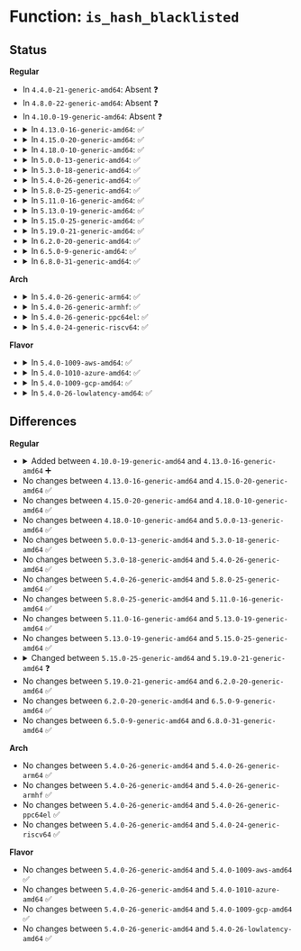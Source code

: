 # Function: <code>is_hash_blacklisted</code>

## Status
<b>Regular</b>
<ul>
<li>
In <code>4.4.0-21-generic-amd64</code>: Absent ❓
</li>
<li>
In <code>4.8.0-22-generic-amd64</code>: Absent ❓
</li>
<li>
In <code>4.10.0-19-generic-amd64</code>: Absent ❓
</li>
<li>
<details>
<summary>In <code>4.13.0-16-generic-amd64</code>: ✅</summary>

```c
int is_hash_blacklisted(const u8 * hash, size_t hash_len, const char * type)
```

```json
{
  "name": "is_hash_blacklisted",
  "collision_type": "Unique Global",
  "inline_type": "No",
  "funcs": [
    {
      "addr": 18446744071580636896,
      "name": "is_hash_blacklisted",
      "external": true,
      "loc": "certs/blacklist.c:113",
      "file": "certs/blacklist.c",
      "inline": "seen, unknown",
      "caller_inline": [],
      "caller_func": [
        "crypto/asymmetric_keys/x509_public_key.c:x509_get_sig_params"
      ]
    }
  ],
  "symbols": [
    {
      "addr": 18446744071580636896,
      "name": "is_hash_blacklisted",
      "section": ".text",
      "bind": "STB_GLOBAL",
      "size": 191
    }
  ]
}
```
</details>
</li>
<li>
<details>
<summary>In <code>4.15.0-20-generic-amd64</code>: ✅</summary>

```c
int is_hash_blacklisted(const u8 * hash, size_t hash_len, const char * type)
```

```json
{
  "name": "is_hash_blacklisted",
  "collision_type": "Unique Global",
  "inline_type": "No",
  "funcs": [
    {
      "addr": 18446744071580719056,
      "name": "is_hash_blacklisted",
      "external": true,
      "loc": "certs/blacklist.c:113",
      "file": "certs/blacklist.c",
      "inline": "seen, unknown",
      "caller_inline": [],
      "caller_func": [
        "crypto/asymmetric_keys/x509_public_key.c:x509_get_sig_params"
      ]
    }
  ],
  "symbols": [
    {
      "addr": 18446744071580719056,
      "name": "is_hash_blacklisted",
      "section": ".text",
      "bind": "STB_GLOBAL",
      "size": 191
    }
  ]
}
```
</details>
</li>
<li>
<details>
<summary>In <code>4.18.0-10-generic-amd64</code>: ✅</summary>

```c
int is_hash_blacklisted(const u8 * hash, size_t hash_len, const char * type)
```

```json
{
  "name": "is_hash_blacklisted",
  "collision_type": "Unique Global",
  "inline_type": "No",
  "funcs": [
    {
      "addr": 18446744071580854560,
      "name": "is_hash_blacklisted",
      "external": true,
      "loc": "certs/blacklist.c:113",
      "file": "certs/blacklist.c",
      "inline": "seen, unknown",
      "caller_inline": [],
      "caller_func": [
        "crypto/asymmetric_keys/x509_public_key.c:x509_get_sig_params"
      ]
    }
  ],
  "symbols": [
    {
      "addr": 18446744071580854560,
      "name": "is_hash_blacklisted",
      "section": ".text",
      "bind": "STB_GLOBAL",
      "size": 191
    }
  ]
}
```
</details>
</li>
<li>
<details>
<summary>In <code>5.0.0-13-generic-amd64</code>: ✅</summary>

```c
int is_hash_blacklisted(const u8 * hash, size_t hash_len, const char * type)
```

```json
{
  "name": "is_hash_blacklisted",
  "collision_type": "Unique Global",
  "inline_type": "No",
  "funcs": [
    {
      "addr": 18446744071580923024,
      "name": "is_hash_blacklisted",
      "external": true,
      "loc": "certs/blacklist.c:113",
      "file": "certs/blacklist.c",
      "inline": "seen, unknown",
      "caller_inline": [],
      "caller_func": [
        "crypto/asymmetric_keys/x509_public_key.c:x509_get_sig_params"
      ]
    }
  ],
  "symbols": [
    {
      "addr": 18446744071580923024,
      "name": "is_hash_blacklisted",
      "section": ".text",
      "bind": "STB_GLOBAL",
      "size": 191
    }
  ]
}
```
</details>
</li>
<li>
<details>
<summary>In <code>5.3.0-18-generic-amd64</code>: ✅</summary>

```c
int is_hash_blacklisted(const u8 * hash, size_t hash_len, const char * type)
```

```json
{
  "name": "is_hash_blacklisted",
  "collision_type": "Unique Global",
  "inline_type": "No",
  "funcs": [
    {
      "addr": 18446744071581019008,
      "name": "is_hash_blacklisted",
      "external": true,
      "loc": "certs/blacklist.c:109",
      "file": "certs/blacklist.c",
      "inline": "seen, unknown",
      "caller_inline": [],
      "caller_func": [
        "crypto/asymmetric_keys/x509_public_key.c:x509_get_sig_params"
      ]
    }
  ],
  "symbols": [
    {
      "addr": 18446744071581019008,
      "name": "is_hash_blacklisted",
      "section": ".text",
      "bind": "STB_GLOBAL",
      "size": 199
    }
  ]
}
```
</details>
</li>
<li>
<details>
<summary>In <code>5.4.0-26-generic-amd64</code>: ✅</summary>

```c
int is_hash_blacklisted(const u8 * hash, size_t hash_len, const char * type)
```

```json
{
  "name": "is_hash_blacklisted",
  "collision_type": "Unique Global",
  "inline_type": "No",
  "funcs": [
    {
      "addr": 18446744071581074336,
      "name": "is_hash_blacklisted",
      "external": true,
      "loc": "certs/blacklist.c:109",
      "file": "certs/blacklist.c",
      "inline": "seen, unknown",
      "caller_inline": [],
      "caller_func": [
        "certs/blacklist.c:is_binary_blacklisted",
        "crypto/asymmetric_keys/x509_public_key.c:x509_get_sig_params"
      ]
    }
  ],
  "symbols": [
    {
      "addr": 18446744071581074336,
      "name": "is_hash_blacklisted",
      "section": ".text",
      "bind": "STB_GLOBAL",
      "size": 199
    }
  ]
}
```
</details>
</li>
<li>
<details>
<summary>In <code>5.8.0-25-generic-amd64</code>: ✅</summary>

```c
int is_hash_blacklisted(const u8 * hash, size_t hash_len, const char * type)
```

```json
{
  "name": "is_hash_blacklisted",
  "collision_type": "Unique Global",
  "inline_type": "No",
  "funcs": [
    {
      "addr": 18446744071581259712,
      "name": "is_hash_blacklisted",
      "external": true,
      "loc": "certs/blacklist.c:109",
      "file": "certs/blacklist.c",
      "inline": "seen, unknown",
      "caller_inline": [],
      "caller_func": [
        "certs/blacklist.c:is_binary_blacklisted",
        "crypto/asymmetric_keys/x509_public_key.c:x509_get_sig_params"
      ]
    }
  ],
  "symbols": [
    {
      "addr": 18446744071581259712,
      "name": "is_hash_blacklisted",
      "section": ".text",
      "bind": "STB_GLOBAL",
      "size": 193
    }
  ]
}
```
</details>
</li>
<li>
<details>
<summary>In <code>5.11.0-16-generic-amd64</code>: ✅</summary>

```c
int is_hash_blacklisted(const u8 * hash, size_t hash_len, const char * type)
```

```json
{
  "name": "is_hash_blacklisted",
  "collision_type": "Unique Global",
  "inline_type": "No",
  "funcs": [
    {
      "addr": 18446744071581301760,
      "name": "is_hash_blacklisted",
      "external": true,
      "loc": "certs/blacklist.c:109",
      "file": "certs/blacklist.c",
      "inline": "seen, unknown",
      "caller_inline": [],
      "caller_func": [
        "certs/blacklist.c:is_binary_blacklisted",
        "crypto/asymmetric_keys/x509_public_key.c:x509_get_sig_params"
      ]
    }
  ],
  "symbols": [
    {
      "addr": 18446744071581301760,
      "name": "is_hash_blacklisted",
      "section": ".text",
      "bind": "STB_GLOBAL",
      "size": 193
    }
  ]
}
```
</details>
</li>
<li>
<details>
<summary>In <code>5.13.0-19-generic-amd64</code>: ✅</summary>

```c
int is_hash_blacklisted(const u8 * hash, size_t hash_len, const char * type)
```

```json
{
  "name": "is_hash_blacklisted",
  "collision_type": "Unique Global",
  "inline_type": "No",
  "funcs": [
    {
      "addr": 18446744071581319456,
      "name": "is_hash_blacklisted",
      "external": true,
      "loc": "certs/blacklist.c:116",
      "file": "certs/blacklist.c",
      "inline": "seen, unknown",
      "caller_inline": [],
      "caller_func": [
        "certs/blacklist.c:is_binary_blacklisted",
        "crypto/asymmetric_keys/x509_public_key.c:x509_get_sig_params"
      ]
    }
  ],
  "symbols": [
    {
      "addr": 18446744071581319456,
      "name": "is_hash_blacklisted",
      "section": ".text",
      "bind": "STB_GLOBAL",
      "size": 192
    }
  ]
}
```
</details>
</li>
<li>
<details>
<summary>In <code>5.15.0-25-generic-amd64</code>: ✅</summary>

```c
int is_hash_blacklisted(const u8 * hash, size_t hash_len, const char * type)
```

```json
{
  "name": "is_hash_blacklisted",
  "collision_type": "Unique Global",
  "inline_type": "No",
  "funcs": [
    {
      "addr": 18446744071581564880,
      "name": "is_hash_blacklisted",
      "external": true,
      "loc": "certs/blacklist.c:116",
      "file": "certs/blacklist.c",
      "inline": "seen, unknown",
      "caller_inline": [],
      "caller_func": [
        "certs/blacklist.c:is_binary_blacklisted",
        "crypto/asymmetric_keys/x509_public_key.c:x509_get_sig_params"
      ]
    }
  ],
  "symbols": [
    {
      "addr": 18446744071581564880,
      "name": "is_hash_blacklisted",
      "section": ".text",
      "bind": "STB_GLOBAL",
      "size": 192
    }
  ]
}
```
</details>
</li>
<li>
<details>
<summary>In <code>5.19.0-21-generic-amd64</code>: ✅</summary>

```c
int is_hash_blacklisted(const u8 * hash, size_t hash_len, enum blacklist_hash_type hash_type)
```

```json
{
  "name": "is_hash_blacklisted",
  "collision_type": "Unique Global",
  "inline_type": "No",
  "funcs": [
    {
      "addr": 18446744071581918656,
      "name": "is_hash_blacklisted",
      "external": true,
      "loc": "certs/blacklist.c:221",
      "file": "certs/blacklist.c",
      "inline": "seen, unknown",
      "caller_inline": [],
      "caller_func": [
        "certs/blacklist.c:is_binary_blacklisted",
        "crypto/asymmetric_keys/x509_public_key.c:x509_get_sig_params"
      ]
    }
  ],
  "symbols": [
    {
      "addr": 18446744071581918656,
      "name": "is_hash_blacklisted",
      "section": ".text",
      "bind": "STB_GLOBAL",
      "size": 118
    }
  ]
}
```
</details>
</li>
<li>
<details>
<summary>In <code>6.2.0-20-generic-amd64</code>: ✅</summary>

```c
int is_hash_blacklisted(const u8 * hash, size_t hash_len, enum blacklist_hash_type hash_type)
```

```json
{
  "name": "is_hash_blacklisted",
  "collision_type": "Unique Global",
  "inline_type": "No",
  "funcs": [
    {
      "addr": 18446744071582354032,
      "name": "is_hash_blacklisted",
      "external": true,
      "loc": "certs/blacklist.c:221",
      "file": "certs/blacklist.c",
      "inline": "seen, unknown",
      "caller_inline": [],
      "caller_func": [
        "certs/blacklist.c:is_binary_blacklisted",
        "crypto/asymmetric_keys/x509_public_key.c:x509_get_sig_params"
      ]
    }
  ],
  "symbols": [
    {
      "addr": 18446744071582354032,
      "name": "is_hash_blacklisted",
      "section": ".text",
      "bind": "STB_GLOBAL",
      "size": 118
    }
  ]
}
```
</details>
</li>
<li>
<details>
<summary>In <code>6.5.0-9-generic-amd64</code>: ✅</summary>

```c
int is_hash_blacklisted(const u8 * hash, size_t hash_len, enum blacklist_hash_type hash_type)
```

```json
{
  "name": "is_hash_blacklisted",
  "collision_type": "Unique Global",
  "inline_type": "No",
  "funcs": [
    {
      "addr": 18446744071582557152,
      "name": "is_hash_blacklisted",
      "external": true,
      "loc": "certs/blacklist.c:224",
      "file": "certs/blacklist.c",
      "inline": "seen, unknown",
      "caller_inline": [],
      "caller_func": [
        "certs/blacklist.c:is_binary_blacklisted",
        "crypto/asymmetric_keys/x509_public_key.c:x509_get_sig_params"
      ]
    }
  ],
  "symbols": [
    {
      "addr": 18446744071582557152,
      "name": "is_hash_blacklisted",
      "section": ".text",
      "bind": "STB_GLOBAL",
      "size": 118
    }
  ]
}
```
</details>
</li>
<li>
<details>
<summary>In <code>6.8.0-31-generic-amd64</code>: ✅</summary>

```c
int is_hash_blacklisted(const u8 * hash, size_t hash_len, enum blacklist_hash_type hash_type)
```

```json
{
  "name": "is_hash_blacklisted",
  "collision_type": "Unique Global",
  "inline_type": "No",
  "funcs": [
    {
      "addr": 18446744071582727936,
      "name": "is_hash_blacklisted",
      "external": true,
      "loc": "certs/blacklist.c:224",
      "file": "certs/blacklist.c",
      "inline": "seen, unknown",
      "caller_inline": [],
      "caller_func": [
        "certs/blacklist.c:is_binary_blacklisted",
        "crypto/asymmetric_keys/x509_public_key.c:x509_get_sig_params"
      ]
    }
  ],
  "symbols": [
    {
      "addr": 18446744071582727936,
      "name": "is_hash_blacklisted",
      "section": ".text",
      "bind": "STB_GLOBAL",
      "size": 118
    }
  ]
}
```
</details>
</li>
</ul>
<b>Arch</b>
<ul>
<li>
<details>
<summary>In <code>5.4.0-26-generic-arm64</code>: ✅</summary>

```c
int is_hash_blacklisted(const u8 * hash, size_t hash_len, const char * type)
```

```json
{
  "name": "is_hash_blacklisted",
  "collision_type": "Unique Global",
  "inline_type": "No",
  "funcs": [
    {
      "addr": 18446603336492439112,
      "name": "is_hash_blacklisted",
      "external": true,
      "loc": "certs/blacklist.c:109",
      "file": "certs/blacklist.c",
      "inline": "seen, unknown",
      "caller_inline": [],
      "caller_func": [
        "certs/blacklist.c:is_binary_blacklisted",
        "crypto/asymmetric_keys/x509_public_key.c:x509_get_sig_params"
      ]
    }
  ],
  "symbols": [
    {
      "addr": 18446603336492439112,
      "name": "is_hash_blacklisted",
      "section": ".text",
      "bind": "STB_GLOBAL",
      "size": 228
    }
  ]
}
```
</details>
</li>
<li>
<details>
<summary>In <code>5.4.0-26-generic-armhf</code>: ✅</summary>

```c
int is_hash_blacklisted(const u8 * hash, size_t hash_len, const char * type)
```

```json
{
  "name": "is_hash_blacklisted",
  "collision_type": "Unique Global",
  "inline_type": "No",
  "funcs": [
    {
      "addr": 3226312636,
      "name": "is_hash_blacklisted",
      "external": true,
      "loc": "certs/blacklist.c:109",
      "file": "certs/blacklist.c",
      "inline": "seen, unknown",
      "caller_inline": [],
      "caller_func": [
        "certs/blacklist.c:is_binary_blacklisted",
        "crypto/asymmetric_keys/x509_public_key.c:x509_get_sig_params"
      ]
    }
  ],
  "symbols": [
    {
      "addr": 3226312636,
      "name": "is_hash_blacklisted",
      "section": ".text",
      "bind": "STB_GLOBAL",
      "size": 200
    }
  ]
}
```
</details>
</li>
<li>
<details>
<summary>In <code>5.4.0-26-generic-ppc64el</code>: ✅</summary>

```c
int is_hash_blacklisted(const u8 * hash, size_t hash_len, const char * type)
```

```json
{
  "name": "is_hash_blacklisted",
  "collision_type": "Unique Global",
  "inline_type": "No",
  "funcs": [
    {
      "addr": 13835058055285707584,
      "name": "is_hash_blacklisted",
      "external": true,
      "loc": "certs/blacklist.c:109",
      "file": "certs/blacklist.c",
      "inline": "seen, unknown",
      "caller_inline": [],
      "caller_func": [
        "certs/blacklist.c:is_binary_blacklisted",
        "crypto/asymmetric_keys/x509_public_key.c:x509_get_sig_params"
      ]
    }
  ],
  "symbols": [
    {
      "addr": 13835058055285707584,
      "name": "is_hash_blacklisted",
      "section": ".text",
      "bind": "STB_GLOBAL",
      "size": 320
    }
  ]
}
```
</details>
</li>
<li>
<details>
<summary>In <code>5.4.0-24-generic-riscv64</code>: ✅</summary>

```c
int is_hash_blacklisted(const u8 * hash, size_t hash_len, const char * type)
```

```json
{
  "name": "is_hash_blacklisted",
  "collision_type": "Unique Global",
  "inline_type": "No",
  "funcs": [
    {
      "addr": 18446743936272513750,
      "name": "is_hash_blacklisted",
      "external": true,
      "loc": "certs/blacklist.c:109",
      "file": "certs/blacklist.c",
      "inline": "seen, unknown",
      "caller_inline": [],
      "caller_func": [
        "certs/blacklist.c:is_binary_blacklisted",
        "crypto/asymmetric_keys/x509_public_key.c:x509_get_sig_params"
      ]
    }
  ],
  "symbols": [
    {
      "addr": 18446743936272513750,
      "name": "is_hash_blacklisted",
      "section": ".text",
      "bind": "STB_GLOBAL",
      "size": 214
    }
  ]
}
```
</details>
</li>
</ul>
<b>Flavor</b>
<ul>
<li>
<details>
<summary>In <code>5.4.0-1009-aws-amd64</code>: ✅</summary>

```c
int is_hash_blacklisted(const u8 * hash, size_t hash_len, const char * type)
```

```json
{
  "name": "is_hash_blacklisted",
  "collision_type": "Unique Global",
  "inline_type": "No",
  "funcs": [
    {
      "addr": 18446744071581043184,
      "name": "is_hash_blacklisted",
      "external": true,
      "loc": "certs/blacklist.c:109",
      "file": "certs/blacklist.c",
      "inline": "seen, unknown",
      "caller_inline": [],
      "caller_func": [
        "certs/blacklist.c:is_binary_blacklisted",
        "crypto/asymmetric_keys/x509_public_key.c:x509_get_sig_params"
      ]
    }
  ],
  "symbols": [
    {
      "addr": 18446744071581043184,
      "name": "is_hash_blacklisted",
      "section": ".text",
      "bind": "STB_GLOBAL",
      "size": 199
    }
  ]
}
```
</details>
</li>
<li>
<details>
<summary>In <code>5.4.0-1010-azure-amd64</code>: ✅</summary>

```c
int is_hash_blacklisted(const u8 * hash, size_t hash_len, const char * type)
```

```json
{
  "name": "is_hash_blacklisted",
  "collision_type": "Unique Global",
  "inline_type": "No",
  "funcs": [
    {
      "addr": 18446744071580990464,
      "name": "is_hash_blacklisted",
      "external": true,
      "loc": "certs/blacklist.c:109",
      "file": "certs/blacklist.c",
      "inline": "seen, unknown",
      "caller_inline": [],
      "caller_func": [
        "certs/blacklist.c:is_binary_blacklisted",
        "crypto/asymmetric_keys/x509_public_key.c:x509_get_sig_params"
      ]
    }
  ],
  "symbols": [
    {
      "addr": 18446744071580990464,
      "name": "is_hash_blacklisted",
      "section": ".text",
      "bind": "STB_GLOBAL",
      "size": 199
    }
  ]
}
```
</details>
</li>
<li>
<details>
<summary>In <code>5.4.0-1009-gcp-amd64</code>: ✅</summary>

```c
int is_hash_blacklisted(const u8 * hash, size_t hash_len, const char * type)
```

```json
{
  "name": "is_hash_blacklisted",
  "collision_type": "Unique Global",
  "inline_type": "No",
  "funcs": [
    {
      "addr": 18446744071581034384,
      "name": "is_hash_blacklisted",
      "external": true,
      "loc": "certs/blacklist.c:109",
      "file": "certs/blacklist.c",
      "inline": "seen, unknown",
      "caller_inline": [],
      "caller_func": [
        "certs/blacklist.c:is_binary_blacklisted",
        "crypto/asymmetric_keys/x509_public_key.c:x509_get_sig_params"
      ]
    }
  ],
  "symbols": [
    {
      "addr": 18446744071581034384,
      "name": "is_hash_blacklisted",
      "section": ".text",
      "bind": "STB_GLOBAL",
      "size": 199
    }
  ]
}
```
</details>
</li>
<li>
<details>
<summary>In <code>5.4.0-26-lowlatency-amd64</code>: ✅</summary>

```c
int is_hash_blacklisted(const u8 * hash, size_t hash_len, const char * type)
```

```json
{
  "name": "is_hash_blacklisted",
  "collision_type": "Unique Global",
  "inline_type": "No",
  "funcs": [
    {
      "addr": 18446744071581095952,
      "name": "is_hash_blacklisted",
      "external": true,
      "loc": "certs/blacklist.c:109",
      "file": "certs/blacklist.c",
      "inline": "seen, unknown",
      "caller_inline": [],
      "caller_func": [
        "certs/blacklist.c:is_binary_blacklisted",
        "crypto/asymmetric_keys/x509_public_key.c:x509_get_sig_params"
      ]
    }
  ],
  "symbols": [
    {
      "addr": 18446744071581095952,
      "name": "is_hash_blacklisted",
      "section": ".text",
      "bind": "STB_GLOBAL",
      "size": 199
    }
  ]
}
```
</details>
</li>
</ul>

## Differences
<b>Regular</b>
<ul>
<li>
<details>
<summary>Added between <code>4.10.0-19-generic-amd64</code> and <code>4.13.0-16-generic-amd64</code> ➕</summary>

```c
int is_hash_blacklisted(const u8 * hash, size_t hash_len, const char * type)
```
</details>
</li>
<li>
No changes between <code>4.13.0-16-generic-amd64</code> and <code>4.15.0-20-generic-amd64</code> ✅
</li>
<li>
No changes between <code>4.15.0-20-generic-amd64</code> and <code>4.18.0-10-generic-amd64</code> ✅
</li>
<li>
No changes between <code>4.18.0-10-generic-amd64</code> and <code>5.0.0-13-generic-amd64</code> ✅
</li>
<li>
No changes between <code>5.0.0-13-generic-amd64</code> and <code>5.3.0-18-generic-amd64</code> ✅
</li>
<li>
No changes between <code>5.3.0-18-generic-amd64</code> and <code>5.4.0-26-generic-amd64</code> ✅
</li>
<li>
No changes between <code>5.4.0-26-generic-amd64</code> and <code>5.8.0-25-generic-amd64</code> ✅
</li>
<li>
No changes between <code>5.8.0-25-generic-amd64</code> and <code>5.11.0-16-generic-amd64</code> ✅
</li>
<li>
No changes between <code>5.11.0-16-generic-amd64</code> and <code>5.13.0-19-generic-amd64</code> ✅
</li>
<li>
No changes between <code>5.13.0-19-generic-amd64</code> and <code>5.15.0-25-generic-amd64</code> ✅
</li>
<li>
<details>
<summary>Changed between <code>5.15.0-25-generic-amd64</code> and <code>5.19.0-21-generic-amd64</code> ❓</summary>
<ul>
<li>
<b>Param added. </b>
<code>enum blacklist_hash_type hash_type</code>
</li>
<li>
<b>Param removed. </b>
<code>const char * type</code>
</li>
</ul>
</details>
</li>
<li>
No changes between <code>5.19.0-21-generic-amd64</code> and <code>6.2.0-20-generic-amd64</code> ✅
</li>
<li>
No changes between <code>6.2.0-20-generic-amd64</code> and <code>6.5.0-9-generic-amd64</code> ✅
</li>
<li>
No changes between <code>6.5.0-9-generic-amd64</code> and <code>6.8.0-31-generic-amd64</code> ✅
</li>
</ul>
<b>Arch</b>
<ul>
<li>
No changes between <code>5.4.0-26-generic-amd64</code> and <code>5.4.0-26-generic-arm64</code> ✅
</li>
<li>
No changes between <code>5.4.0-26-generic-amd64</code> and <code>5.4.0-26-generic-armhf</code> ✅
</li>
<li>
No changes between <code>5.4.0-26-generic-amd64</code> and <code>5.4.0-26-generic-ppc64el</code> ✅
</li>
<li>
No changes between <code>5.4.0-26-generic-amd64</code> and <code>5.4.0-24-generic-riscv64</code> ✅
</li>
</ul>
<b>Flavor</b>
<ul>
<li>
No changes between <code>5.4.0-26-generic-amd64</code> and <code>5.4.0-1009-aws-amd64</code> ✅
</li>
<li>
No changes between <code>5.4.0-26-generic-amd64</code> and <code>5.4.0-1010-azure-amd64</code> ✅
</li>
<li>
No changes between <code>5.4.0-26-generic-amd64</code> and <code>5.4.0-1009-gcp-amd64</code> ✅
</li>
<li>
No changes between <code>5.4.0-26-generic-amd64</code> and <code>5.4.0-26-lowlatency-amd64</code> ✅
</li>
</ul>
